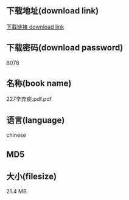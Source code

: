 ## 下载地址(download link)
[下载链接 download link](https://tutu365.netlify.app/?s=227%E8%BE%9B%E5%BC%83%E7%96%BE.pdf)

## 下载密码(download password)
8078

## 名称(book name)
227辛弃疾.pdf.pdf

## 语言(language)
chinese

## MD5


## 大小(filesize)
21.4 MB
